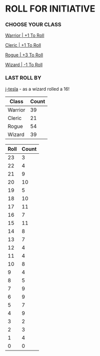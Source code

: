 # ROLL FOR INITIATIVE
### CHOOSE YOUR CLASS

[Warrior | +1 To Roll](https://github.com/benjaminsampica/benjaminsampica/issues/new?title=roll%7Cwarrior&body=Just+click+%27Submit+new+issue%27.)

[Cleric | +1 To Roll](https://github.com/benjaminsampica/benjaminsampica/issues/new?title=roll%7Ccleric&body=Just+click+%27Submit+new+issue%27.)

[Rogue | +3 To Roll](https://github.com/benjaminsampica/benjaminsampica/issues/new?title=roll%7Crogue&body=Just+click+%27Submit+new+issue%27.)

[Wizard | -1 To Roll](https://github.com/benjaminsampica/benjaminsampica/issues/new?title=roll%7Cwizard&body=Just+click+%27Submit+new+issue%27.)
### LAST ROLL BY
[j-tesla](https://www.github.com/j-tesla) - as a wizard rolled a 16!

|Class|Count|
|-|-|
|Warrior|39|
|Cleric|21|
|Rogue|54|
|Wizard|39|

|Roll|Count|
|-|-|
|23|3
|22|4
|21|9
|20|10
|19|5
|18|10
|17|11
|16|7
|15|11
|14|8
|13|7
|12|4
|11|4
|10|8
|9|4
|8|5
|7|9
|6|9
|5|7
|4|9
|3|2
|2|3
|1|4
|0|0
